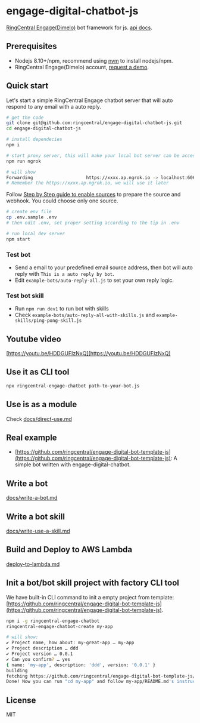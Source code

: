 
# engage-digital-chatbot-js

[RingCentral Engage(Dimelo)](https://www.dimelo.com/en/dimelo-digital) bot framework for js. [api docs](https://github.com/ringcentral/ringcentral-api-specs/tree/master/specs/dimelo-api).

## Prerequisites

- Nodejs 8.10+/npm, recommend using [nvm](https://github.com/creationix/nvm) to install nodejs/npm.
- RingCentral Engage(Dimelo) account, [request a demo](http://site.dimelo.com/en/demo#schedule-demo).

## Quick start

Let's start a simple RingCentral Engage chatbot server that will auto respond to any email with a auto reply.

```bash
# get the code
git clone git@github.com:ringcentral/engage-digital-chatbot-js.git
cd engage-digital-chatbot-js

# install dependecies
npm i

# start proxy server, this will make your local bot server can be accessed by RingCentral service
npm run ngrok

# will show
Forwarding                    https://xxxx.ap.ngrok.io -> localhost:6066
# Remember the https://xxxx.ap.ngrok.io, we will use it later
```

Follow [Step by Step guide to enable sources](docs/guides-to-add-sources.md) to prepare the source and webhook. You could choose only one source.

```bash
# create env file
cp .env.sample .env
# then edit .env, set proper setting according to the tip in .env

# run local dev server
npm start
```

### Test bot

- Send a email to your predefined email source address, then bot will auto reply with `This is a auto reply by bot`.
- Edit `example-bots/auto-reply-all.js` to set your own reply logic.

### Test bot skill

- Run `npm run dev1` to run bot with skills
- Check `example-bots/auto-reply-all-with-skills.js` and `example-skills/ping-pong-skill.js`

## Youtube video

[https://youtu.be/HDDGUFIzNxQ](https://youtu.be/HDDGUFIzNxQ)

## Use it as CLI tool

```bash
npx ringcentral-engage-chatbot path-to-your-bot.js
```

## Use is as a module

Check [docs/direct-use.md](docs/direct-use.md)

## Real example

- [https://github.com/ringcentral/engage-digital-bot-template-js](https://github.com/ringcentral/engage-digital-bot-template-js): A simple bot written with engage-digital-chatbot.

## Write a bot

[docs/write-a-bot.md](docs/write-a-bot.md)

## Write a bot skill

[docs/write-use-a-skill.md](docs/write-use-a-skill.md)

## Build and Deploy to AWS Lambda

[deploy-to-lambda.md](docs/deploy-to-lambda.md)

## Init a bot/bot skill project with factory CLI tool

We have built-in CLI command to init a empty project from template: [https://github.com/ringcentral/engage-digital-bot-template-js](https://github.com/ringcentral/engage-digital-bot-template-js).

```bash
npm i -g ringcentral-engage-chatbot
ringcentral-engage-chatbot-create my-app

# will show:
✔ Project name, how about: my-great-app … my-app
✔ Project description … ddd
✔ Project version … 0.0.1
✔ Can you confirm? … yes
{ name: 'my-app', description: 'ddd', version: '0.0.1' }
building
fetching https://github.com/ringcentral/engage-digital-bot-template-js/archive/master.zip --> /var/folders/lw/xfgbyvkx19sf8rqwhznhmqv4glnsxg/T
Done! Now you can run "cd my-app" and follow my-app/README.md's instruction to dev/test/deploy the bot!

```

## License

MIT
